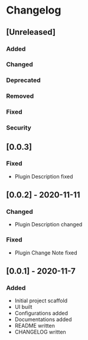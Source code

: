 # Changelog

## [Unreleased]
### Added

### Changed

### Deprecated

### Removed

### Fixed

### Security
## [0.0.3]
### Fixed
- Plugin Description fixed

## [0.0.2] - 2020-11-11
### Changed
- Plugin Description changed

### Fixed
- Plugin Change Note fixed

## [0.0.1] - 2020-11-7
### Added
- Initial project scaffold
- UI built
- Configurations added
- Documentations added
- README written
- CHANGELOG written
